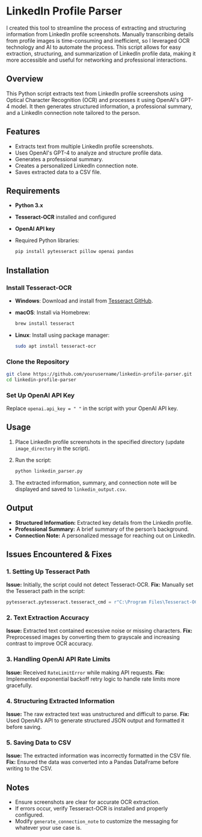 # LinkedIn Profile Parser
I created this tool to streamline the process of extracting and structuring information from LinkedIn profile screenshots. Manually transcribing details from profile images is time-consuming and inefficient, so I leveraged OCR technology and AI to automate the process. This script allows for easy extraction, structuring, and summarization of LinkedIn profile data, making it more accessible and useful for networking and professional interactions.

## Overview
This Python script extracts text from LinkedIn profile screenshots using Optical Character Recognition (OCR) and processes it using OpenAI's GPT-4 model. It then generates structured information, a professional summary, and a LinkedIn connection note tailored to the person.

## Features
- Extracts text from multiple LinkedIn profile screenshots.
- Uses OpenAI's GPT-4 to analyze and structure profile data.
- Generates a professional summary.
- Creates a personalized LinkedIn connection note.
- Saves extracted data to a CSV file.

## Requirements
- **Python 3.x**
- **Tesseract-OCR** installed and configured
- **OpenAI API key**
- Required Python libraries:
  
  ```bash
  pip install pytesseract pillow openai pandas
  ```

## Installation
### Install Tesseract-OCR
- **Windows**: Download and install from [Tesseract GitHub](https://github.com/UB-Mannheim/tesseract/wiki).
- **macOS**: Install via Homebrew:
  
  ```bash
  brew install tesseract
  ```
- **Linux**: Install using package manager:
  
  ```bash
  sudo apt install tesseract-ocr
  ```

### Clone the Repository

```bash
git clone https://github.com/yourusername/linkedin-profile-parser.git
cd linkedin-profile-parser
```

### Set Up OpenAI API Key
Replace `openai.api_key = " "` in the script with your OpenAI API key.

## Usage
1. Place LinkedIn profile screenshots in the specified directory (update `image_directory` in the script).
2. Run the script:
   
   ```bash
   python linkedin_parser.py
   ```
3. The extracted information, summary, and connection note will be displayed and saved to `linkedin_output.csv`.

## Output
- **Structured Information:** Extracted key details from the LinkedIn profile.
- **Professional Summary:** A brief summary of the person’s background.
- **Connection Note:** A personalized message for reaching out on LinkedIn.

## Issues Encountered & Fixes
### 1. Setting Up Tesseract Path
**Issue:** Initially, the script could not detect Tesseract-OCR.
**Fix:** Manually set the Tesseract path in the script:
  ```python
  pytesseract.pytesseract.tesseract_cmd = r"C:\Program Files\Tesseract-OCR\tesseract.exe"
  ```

### 2. Text Extraction Accuracy
**Issue:** Extracted text contained excessive noise or missing characters.
**Fix:** Preprocessed images by converting them to grayscale and increasing contrast to improve OCR accuracy.

### 3. Handling OpenAI API Rate Limits
**Issue:** Received `RateLimitError` while making API requests.
**Fix:** Implemented exponential backoff retry logic to handle rate limits more gracefully.

### 4. Structuring Extracted Information
**Issue:** The raw extracted text was unstructured and difficult to parse.
**Fix:** Used OpenAI’s API to generate structured JSON output and formatted it before saving.

### 5. Saving Data to CSV
**Issue:** The extracted information was incorrectly formatted in the CSV file.
**Fix:** Ensured the data was converted into a Pandas DataFrame before writing to the CSV.

## Notes
- Ensure screenshots are clear for accurate OCR extraction.
- If errors occur, verify Tesseract-OCR is installed and properly configured.
- Modify `generate_connection_note` to customize the messaging for whatever your use case is.

